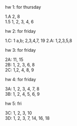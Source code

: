 hw 1: for thursday

1.A 2, 8  
1.5 1, 2, 3, 4, 6  

hw 2: for friday  

1.C: 1 a,b; 2,3,4,7, 19
2.A:  1,2,3,5,8  

hw 3: for friday

2A: 11, 15  
2B: 1, 2, 3, 6, 8  
2C: 1,2, 4, 8, 9  


hw 4: for friday

3A: 1, 2, 3, 4, 7, 8  
3B: 1, 2, 4, 5, 6, 9

hw 5: fri

3C: 1, 2, 3, 10  
3D: 1, 2, 3, 7, 14, 16, 18  


